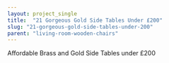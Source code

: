 ```yaml
---
layout: project_single
title:  "21 Gorgeous Gold Side Tables Under £200"
slug: "21-gorgeous-gold-side-tables-under-200"
parent: "living-room-wooden-chairs"
---
```

Affordable Brass and Gold Side Tables under £200